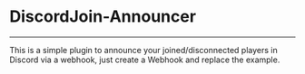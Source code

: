 # DiscordJoin-Announcer
_______________________
This is a simple plugin to announce your joined/disconnected players in Discord via a webhook, just create a Webhook and replace the example.